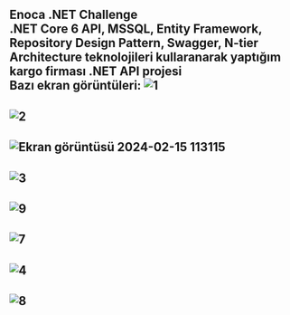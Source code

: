 Enoca .NET Challenge  
.NET Core 6 API, MSSQL, Entity Framework, Repository Design Pattern, Swagger, N-tier Architecture teknolojileri kullaranarak yaptığım kargo firması .NET API projesi   
Bazı ekran görüntüleri:
![1](https://github.com/MhmtEmrKlnc/enoca_challenge/assets/160057470/efc9da64-593d-4946-b136-7cc4d557281b)  
---
![2](https://github.com/MhmtEmrKlnc/enoca_challenge/assets/160057470/683b5bc8-eaf8-47f0-987f-d1fbdf85631b)  
---
![Ekran görüntüsü 2024-02-15 113115](https://github.com/MhmtEmrKlnc/enoca_challenge/assets/160057470/d1715688-03f1-4340-87fc-9b36cd9e57f1)  
---
![3](https://github.com/MhmtEmrKlnc/enoca_challenge/assets/160057470/2c65d39b-2346-4ba8-921b-9ca02c3a3bcc)  
---
![9](https://github.com/MhmtEmrKlnc/enoca_challenge/assets/160057470/cb15e9e3-52cf-40d6-b26c-1e7aef5fa7d2)  
---
![7 ](https://github.com/MhmtEmrKlnc/enoca_challenge/assets/160057470/71627d46-68bf-4b6d-bd7b-7f61145ec360)  
---
![4](https://github.com/MhmtEmrKlnc/enoca_challenge/assets/160057470/6689f9df-aa63-4003-a489-008f912fa2d0)  
---
![8](https://github.com/MhmtEmrKlnc/enoca_challenge/assets/160057470/255f5220-4e13-4f83-b9cd-05cf0634fc62)  
---


